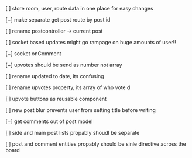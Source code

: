 [ ] store room, user, route data in one place for easy changes

[+] make separate get post route by post id

[ ] rename postcontroller -> current post

[ ] socket based updates might go rampage on huge amounts of user!!

[+] socket onComment

[+] upvotes should be send as number not array

[ ] rename updated to date, its confusing

[ ] rename upvotes property, its array of who vote d

[ ] upvote buttons as reusable component

[ ] new post blur prevents user from setting title before writing 

[+] get comments out of post model

[ ] side and main post lists propably shoudl be separate

[ ] post and comment entities propably should be sinle directive across the board
